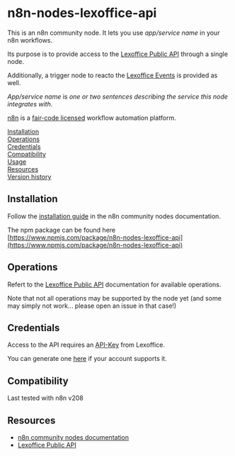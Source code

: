 # n8n-nodes-lexoffice-api

This is an n8n community node. It lets you use _app/service name_ in your n8n workflows.

Its purpose is to provide access to the [Lexoffice Public API](https://developers.lexoffice.io/docs) through a single node.

Additionally, a trigger node to reacto the [Lexoffice Events](https://developers.lexoffice.io/docs/#event-subscriptions-endpoint-event-types) is provided as well.

_App/service name_ is _one or two sentences describing the service this node integrates with_.

[n8n](https://n8n.io/) is a [fair-code licensed](https://docs.n8n.io/reference/license/) workflow automation platform.

[Installation](#installation)  
[Operations](#operations)  
[Credentials](#credentials)  <!-- delete if no auth needed -->  
[Compatibility](#compatibility)  
[Usage](#usage)  <!-- delete if not using this section -->  
[Resources](#resources)  
[Version history](#version-history)  <!-- delete if not using this section -->  

## Installation

Follow the [installation guide](https://docs.n8n.io/integrations/community-nodes/installation/) in the n8n community nodes documentation.

The npm package can be found here [https://www.npmjs.com/package/n8n-nodes-lexoffice-api](https://www.npmjs.com/package/n8n-nodes-lexoffice-api)

## Operations

Refert to the [Lexoffice Public API](https://developers.lexoffice.io/docs) documentation for available operations.

Note that not all operations may be supported by the node yet (and some may simply not work... please open an issue in that case!)

## Credentials

Access to the API requires an [API-Key](https://developers.lexoffice.io/cookbooks/public-api/#api-key) from Lexoffice.

You can generate one [here](https://app.lexoffice.de/addons/public-api) if your account supports it.

## Compatibility

Last tested with n8n v208

## Resources

* [n8n community nodes documentation](https://docs.n8n.io/integrations/community-nodes/)
* [Lexoffice Public API](https://developers.lexoffice.io/docs)
